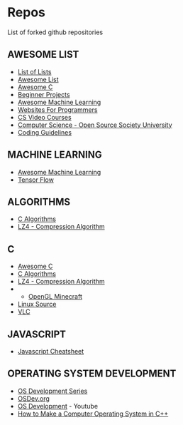 # Repos
List of forked github repositories

## AWESOME LIST

- [List of Lists](https://github.com/jnv/lists)
- [Awesome List](https://github.com/sindresorhus/awesome)
- [Awesome C](https://github.com/amarpreetb/awesome-c)
- [Beginner Projects](https://github.com/MunGell/awesome-for-beginners)
- [Awesome Machine Learning](https://github.com/josephmisiti/awesome-machine-learning)
- [Websites For Programmers](https://github.com/sdmg15/Best-websites-a-programmer-should-visit)
- [CS Video Courses](https://github.com/Developer-Y/cs-video-courses)
- [Computer Science - Open Source Society University](https://github.com/ossu/computer-science)
- [Coding Guidelines](https://github.com/Kristories/awesome-guidelines)

## MACHINE LEARNING
- [Awesome Machine Learning](https://github.com/josephmisiti/awesome-machine-learning)
- [Tensor Flow](https://github.com/tensorflow/tensorflow)

## ALGORITHMS 
- [C Algorithms](https://github.com/fragglet/c-algorithms)
- [LZ4 - Compression Algorithm](https://github.com/lz4/lz4)

## C
- [Awesome C](https://github.com/amarpreetb/awesome-c)
- [C Algorithms](https://github.com/fragglet/c-algorithms)
- [LZ4 - Compression Algorithm](https://github.com/lz4/lz4)
- - [OpenGL Minecraft](https://github.com/fogleman/Craft)
- [Linux Source](https://github.com/torvalds/linux)
- [VLC](https://github.com/videolan/vlc)

## JAVASCRIPT
- [Javascript Cheatsheet](https://github.com/mbeaudru/modern-js-cheatsheet)

## OPERATING SYSTEM DEVELOPMENT
- [OS Development Series](http://www.brokenthorn.com/Resources/OSDevIndex.html)
- [OSDev.org](http://wiki.osdev.org/Main_Page)
- [OS Development](https://www.youtube.com/watch?v=YvZhgRO7hL4) - Youtube
- [How to Make a Computer Operating System in C++](https://github.com/SamyPesse/How-to-Make-a-Computer-Operating-System)

